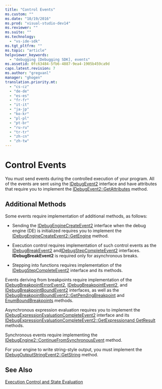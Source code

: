 ```yaml
---
title: "Control Events"
ms.custom: ""
ms.date: "10/19/2016"
ms.prod: "visual-studio-dev14"
ms.reviewer: ""
ms.suite: ""
ms.technology: 
  - "vs-ide-sdk"
ms.tgt_pltfrm: ""
ms.topic: "article"
helpviewer_keywords: 
  - "debugging [Debugging SDK], events"
ms.assetid: 0fc63484-5fb6-4887-9ea4-1905b459ca9d
caps.latest.revision: 7
ms.author: "gregvanl"
manager: "ghogen"
translation.priority.mt: 
  - "cs-cz"
  - "de-de"
  - "es-es"
  - "fr-fr"
  - "it-it"
  - "ja-jp"
  - "ko-kr"
  - "pl-pl"
  - "pt-br"
  - "ru-ru"
  - "tr-tr"
  - "zh-cn"
  - "zh-tw"
---
```

# Control Events
You must send events during the controlled execution of your program. All of the events are sent using the [IDebugEvent2](../extensibility-debugger-reference/idebugevent2.md) interface and have attributes that require you to implement the [IDebugEvent2::GetAttributes](../extensibility-debugger-reference/idebugevent2--getattributes.md) method.  
  
## Additional Methods  
 Some events require implementation of additional methods, as follows:  
  
-   Sending the [IDebugEngineCreateEvent2](../extensibility-debugger-reference/idebugenginecreateevent2.md) interface when the debug engine (DE) is initialized requires you to implement the [IDebugEngineCreateEvent2::GetEngine](../extensibility-debugger-reference/idebugenginecreateevent2--getengine.md) method.  
  
-   Execution control requires implementation of such control events as the [IDebugBreakEvent2](../extensibility-debugger-reference/idebugbreakevent2.md) and[IDebugStepCompleteEvent2](../extensibility-debugger-reference/idebugstepcompleteevent2.md) interfaces. **IDebugBreakEvent2** is required only for asynchronous breaks.  
  
-   Stepping into functions requires implementation of the [IDebugStepCompleteEvent2](../extensibility-debugger-reference/idebugstepcompleteevent2.md) interface and its methods.  
  
 Events deriving from breakpoints require implementation of the [IDebugBreakpointErrorEvent2](../extensibility-debugger-reference/idebugbreakpointerrorevent2.md), [IDebugBreakpointEvent2](../extensibility-debugger-reference/idebugbreakpointevent2.md), and [IDebugBreakpointBoundEvent2](../extensibility-debugger-reference/idebugbreakpointboundevent2.md) interfaces, as well as the [IDebugBreakpointBoundEvent2::GetPendingBreakpoint](../extensibility-debugger-reference/idebugbreakpointboundevent2--getpendingbreakpoint.md) and [EnumBoundBreakpoints](../extensibility-debugger-reference/idebugbreakpointboundevent2--enumboundbreakpoints.md) methods.  
  
 Asynchronous expression evaluation requires you to implement the [IDebugExpressionEvaluationCompleteEvent2](../extensibility-debugger-reference/idebugexpressionevaluationcompleteevent2.md) interface and its [IDebugExpressionEvaluationCompleteEvent2::GetExpression](../extensibility-debugger-reference/idebugexpressionevaluationcompleteevent2--getexpression.md)[and GetResult](../extensibility-debugger-reference/idebugexpressionevaluationcompleteevent2--getresult.md) methods.  
  
 Synchronous events require implementing the [IDebugEngine2::ContinueFromSynchronousEvent](../extensibility-debugger-reference/idebugengine2--continuefromsynchronousevent.md) method.  
  
 For your engine to write string-style output, you must implement the [IDebugOutputStringEvent2::GetString](../extensibility-debugger-reference/idebugoutputstringevent2--getstring.md) method.  
  
## See Also  
 [Execution Control and State Evaluation](../extensibility-debugger/execution-control-and-state-evaluation.md)